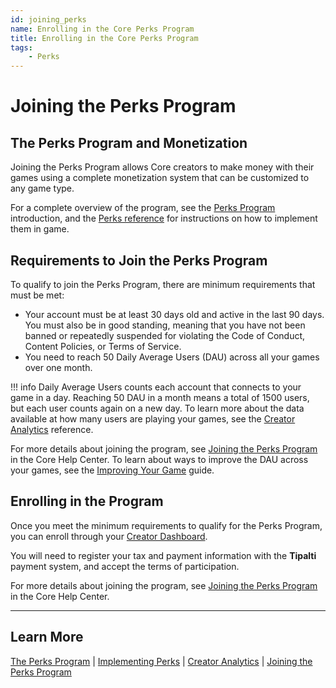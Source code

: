 ```yaml
---
id: joining_perks
name: Enrolling in the Core Perks Program
title: Enrolling in the Core Perks Program
tags:
    - Perks
---
```


# Joining the Perks Program

## The Perks Program and Monetization

Joining the Perks Program allows Core creators to make money with their games using a complete monetization system that can be customized to any game type.

For a complete overview of the program, see the [Perks Program](perks_program.md) introduction, and the [Perks reference](perks.md) for instructions on how to implement them in game.

## Requirements to Join the Perks Program

To qualify to join the Perks Program, there are minimum requirements that must be met:

- Your account must be at least 30 days old and active in the last 90 days. You must also be in good standing, meaning that you have not been banned or repeatedly suspended for violating the Code of Conduct, Content Policies, or Terms of Service.
- You need to reach 50 Daily Average Users (DAU) across all your games over one month.

!!! info
    Daily Average Users counts each account that connects to your game in a day. Reaching 50 DAU in a month means a total of 1500 users, but each user counts again on a new day. To learn more about the data available at how many users are playing your games, see the [Creator Analytics](creator_analytics.md) reference.

For more details about joining the program, see [Joining the Perks Program](https://support.coregames.com/hc/en-us/articles/1500000105081-Joining-the-Perks-Program) in the Core Help Center. To learn about ways to improve the DAU across your games, see the [Improving Your Game](https://docs.coregames.com/tutorials/improving_your_game/) guide. 

## Enrolling in the Program

Once you meet the minimum requirements to qualify for the Perks Program, you can enroll through your [Creator Dashboard](https://www.coregames.com/create/dashboard).

You will need to register your tax and payment information with the **Tipalti** payment system, and accept the terms of participation.

For more details about joining the program, see [Joining the Perks Program](https://support.coregames.com/hc/en-us/articles/1500000105081-Joining-the-Perks-Program) in the Core Help Center.

---

## Learn More

 [The Perks Program](perks_program.md) | [Implementing Perks](perks.md) | [Creator Analytics](creator_analytics.md) | [Joining the Perks Program](https://support.coregames.com/hc/en-us/articles/1500000063182-How-to-Join-the-Perks-Program)
